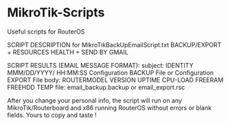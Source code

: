 # MikroTik-Scripts
Useful scripts for RouterOS

SCRIPT DESCRIPTION for MikroTikBackUpEmailScript.txt
BACKUP/EXPORT + RESOURCES HEALTH + SEND BY GMAIL

SCRIPT RESULTS (EMAIL MESSAGE FORMAT):
subject: IDENTITY MMM/DD/YYYY/ HH:MM:SS Configuration BACKUP File or Configuration EXPORT File
body: ROUTERMODEL VERSION UPTIME CPU-LOAD FREERAM FREEHDD TEMP
file: email_backup.backup or email_export.rsc 

After you change your personal info, the script will run on any MikroTik/Routerboard 
and x86 running RouterOS without errors or blank fields. Yours to copy and taste !
